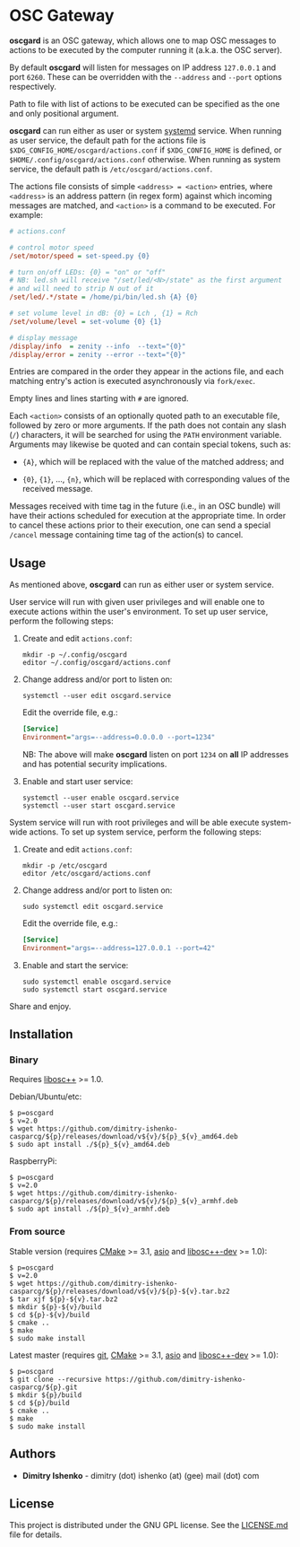 # OSC Gateway

**oscgard** is an OSC gateway, which allows one to map OSC messages to actions
to be executed by the computer running it (a.k.a. the OSC server).

By default **oscgard** will listen for messages on IP address `127.0.0.1` and
port `6260`. These can be overridden with the `--address` and `--port` options
respectively.

Path to file with list of actions to be executed can be specified as the one and
only positional argument.

**oscgard** can run either as user or system [systemd](https://systemd.io/)
service. When running as user service, the default path for the actions file is
`$XDG_CONFIG_HOME/oscgard/actions.conf` if `$XDG_CONFIG_HOME` is defined, or
`$HOME/.config/oscgard/actions.conf` otherwise. When running as system service,
the default path is `/etc/oscgard/actions.conf`.

The actions file consists of simple `<address> = <action>` entries, where
`<address>` is an address pattern (in regex form) against which incoming
messages are matched, and `<action>` is a command to be executed. For example:

```ini
# actions.conf

# control motor speed
/set/motor/speed = set-speed.py {0}

# turn on/off LEDs: {0} = "on" or "off"
# NB: led.sh will receive "/set/led/<N>/state" as the first argument
# and will need to strip N out of it
/set/led/.*/state = /home/pi/bin/led.sh {A} {0}

# set volume level in dB: {0} = Lch , {1} = Rch
/set/volume/level = set-volume {0} {1}

# display message
/display/info  = zenity --info  --text="{0}"
/display/error = zenity --error --text="{0}"
```

Entries are compared in the order they appear in the actions file, and each
matching entry's action is executed asynchronously via `fork/exec`.

Empty lines and lines starting with `#` are ignored.

Each `<action>` consists of an optionally quoted path to an executable file,
followed by zero or more arguments. If the path does not contain any slash (`/`)
characters, it will be searched for using the `PATH` environment variable.
Arguments may likewise be quoted and can contain special tokens, such as:

- `{A}`, which will be replaced with the value of the matched address; and

- `{0}`, `{1}`, ..., `{n}`, which will be replaced with corresponding values of
the received message.

Messages received with time tag in the future (i.e., in an OSC bundle) will have
their actions scheduled for execution at the appropriate time. In order to
cancel these actions prior to their execution, one can send a special `/cancel`
message containing time tag of the action(s) to cancel.

## Usage

As mentioned above, **oscgard** can run as either user or system service.

User service will run with given user privileges and will enable one to execute
actions within the user's environment. To set up user service, perform the
following steps:

1. Create and edit `actions.conf`:

   ```shell
   mkdir -p ~/.config/oscgard
   editor ~/.config/oscgard/actions.conf
   ```

2. Change address and/or port to listen on:

   ```shell
   systemctl --user edit oscgard.service
   ```

   Edit the override file, e.g.:

   ```ini
   [Service]
   Environment="args=--address=0.0.0.0 --port=1234"
   ```

   NB: The above will make **oscgard** listen on port `1234` on __all__ IP
   addresses and has potential security implications.

3. Enable and start user service:

   ```shell
   systemctl --user enable oscgard.service
   systemctl --user start oscgard.service
   ```

System service will run with root privileges and will be able execute
system-wide actions. To set up system service, perform the following steps:

1. Create and edit `actions.conf`:

   ```shell
   mkdir -p /etc/oscgard
   editor /etc/oscgard/actions.conf
   ```

2. Change address and/or port to listen on:

   ```shell
   sudo systemctl edit oscgard.service
   ```

   Edit the override file, e.g.:

   ```ini
   [Service]
   Environment="args=--address=127.0.0.1 --port=42"
   ```

3. Enable and start the service:

   ```shell
   sudo systemctl enable oscgard.service
   sudo systemctl start oscgard.service
   ```

Share and enjoy.

## Installation

### Binary

Requires [libosc++](https://github.com/dimitry-ishenko-cpp/liboscpp) >= 1.0.

Debian/Ubuntu/etc:

```shell
$ p=oscgard
$ v=2.0
$ wget https://github.com/dimitry-ishenko-casparcg/${p}/releases/download/v${v}/${p}_${v}_amd64.deb
$ sudo apt install ./${p}_${v}_amd64.deb
```

RaspberryPi:

```shell
$ p=oscgard
$ v=2.0
$ wget https://github.com/dimitry-ishenko-casparcg/${p}/releases/download/v${v}/${p}_${v}_armhf.deb
$ sudo apt install ./${p}_${v}_armhf.deb
```

### From source

Stable version (requires [CMake](https://cmake.org/) >= 3.1,
[asio](https://think-async.com/Asio/) and
[libosc++-dev](https://github.com/dimitry-ishenko-cpp/liboscpp) >= 1.0):

```shell
$ p=oscgard
$ v=2.0
$ wget https://github.com/dimitry-ishenko-casparcg/${p}/releases/download/v${v}/${p}-${v}.tar.bz2
$ tar xjf ${p}-${v}.tar.bz2
$ mkdir ${p}-${v}/build
$ cd ${p}-${v}/build
$ cmake ..
$ make
$ sudo make install
```

Latest master (requires [git](https://git-scm.com/),
[CMake](https://cmake.org/) >= 3.1, [asio](https://think-async.com/Asio/) and
[libosc++-dev](https://github.com/dimitry-ishenko-cpp/liboscpp) >= 1.0):

```shell
$ p=oscgard
$ git clone --recursive https://github.com/dimitry-ishenko-casparcg/${p}.git
$ mkdir ${p}/build
$ cd ${p}/build
$ cmake ..
$ make
$ sudo make install
```

## Authors

* **Dimitry Ishenko** - dimitry (dot) ishenko (at) (gee) mail (dot) com

## License

This project is distributed under the GNU GPL license. See the
[LICENSE.md](LICENSE.md) file for details.
